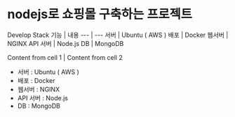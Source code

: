 # nodejs로 쇼핑몰 구축하는 프로젝트 

Develop Stack
기능 | 내용
--- | ---
서버 | Ubuntu ( AWS )
배포 | Docker
웹서버 | NGINX
API 서버 | Node.js
DB | MongoDB

Content from cell 1 | Content from cell 2
- 서버 : Ubuntu ( AWS )
- 배포 : Docker
- 웹서버 : NGINX
- API 서버 : Node.js
- DB : MongoDB
